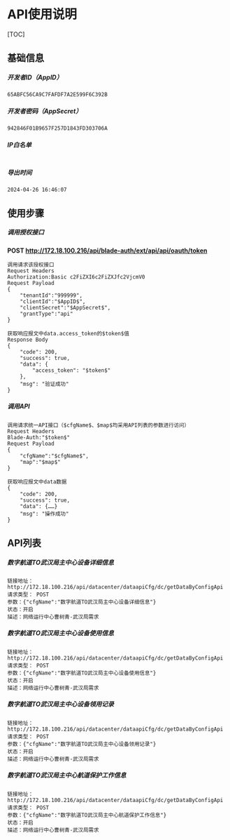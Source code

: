 # API使用说明

[TOC]

## 基础信息

##### 开发者ID（AppID）

```
65ABFC56CA9C7FAFDF7A2E599F6C392B
```
##### 开发者密码（AppSecret）

```
942846F01B9657F257D1843FD303706A
```
##### IP白名单

```
```
##### 导出时间

```
2024-04-26 16:46:07
```



## 使用步骤

##### 调用授权接口

**POST http://172.18.100.216/api/blade-auth/ext/api/api/oauth/token**

```
调用请求该授权接口
Request Headers
Authorization:Basic c2FiZXI6c2FiZXJfc2VjcmV0
Request Payload
{
    "tenantId":"999999",
    "clientId":"$AppID$",
    "clientSecret":"$AppSecret$",
    "grantType":"api"
}

获取响应报文中data.access_token的$token$值
Response Body
{
    "code": 200,
    "success": true,
    "data": {
        "access_token": "$token$"
    },
    "msg": "验证成功"
}
```

##### 调用API

```
调用请求统一API接口（$cfgName$、$map$均采用API列表的参数进行访问）
Request Headers
Blade-Auth:"$token$"
Request Payload
{
    "cfgName":"$cfgName$",
    "map":"$map$"
}

获取响应报文中data数据
{
    "code": 200,
    "success": true,
    "data": {……}
    "msg": "操作成功"
}
```



## API列表

##### 数字航道TO武汉局主中心设备详细信息

```
链接地址： http://172.18.100.216/api/datacenter/dataapiCfg/dc/getDataByConfigApi
请求类型： POST
参数：{"cfgName":"数字航道TO武汉局主中心设备详细信息"}
状态：开启
描述：网络运行中心曹树青-武汉局需求
```

##### 数字航道TO武汉局主中心设备使用信息

```
链接地址： http://172.18.100.216/api/datacenter/dataapiCfg/dc/getDataByConfigApi
请求类型： POST
参数：{"cfgName":"数字航道TO武汉局主中心设备使用信息"}
状态：开启
描述：网络运行中心曹树青-武汉局需求
```

##### 数字航道TO武汉局主中心设备领用记录

```
链接地址： http://172.18.100.216/api/datacenter/dataapiCfg/dc/getDataByConfigApi
请求类型： POST
参数：{"cfgName":"数字航道TO武汉局主中心设备领用记录"}
状态：开启
描述：网络运行中心曹树青-武汉局需求 
```

##### 数字航道TO武汉局主中心航道保护工作信息

```
链接地址： http://172.18.100.216/api/datacenter/dataapiCfg/dc/getDataByConfigApi
请求类型： POST
参数：{"cfgName":"数字航道TO武汉局主中心航道保护工作信息"}
状态：开启
描述：网络运行中心曹树青-武汉局需求
```

                                                                                                                                                                                                                                                                                                                                                                                                                                                                                                                                                                                                                                                                                                                                                                                                                                                                                                                                                                                                                                                                                                                                                                                                                                                                                                                                                                                                                                                                                                                                                                                                                                                                           